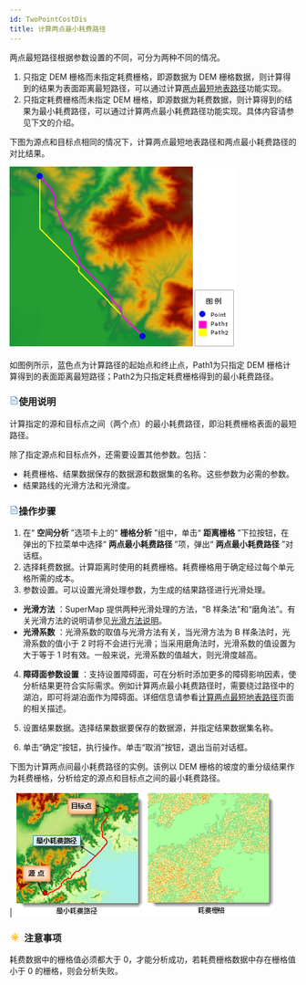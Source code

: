 ```yaml
---
id: TwoPointCostDis
title: 计算两点最小耗费路径
---
```

两点最短路径根据参数设置的不同，可分为两种不同的情况。

1. 只指定 DEM 栅格而未指定耗费栅格，即源数据为 DEM 栅格数据，则计算得到的结果为表面距离最短路径，可以通过计算[两点最短地表路径](TwoPointDis.htm)功能实现。
2. 只指定耗费栅格而未指定 DEM 栅格，即源数据为耗费数据，则计算得到的结果为最小耗费路径，可以通过计算两点最小耗费路径功能实现。具体内容请参见下文的介绍。

下图为源点和目标点相同的情况下，计算两点最短地表路径和两点最小耗费路径的对比结果。

![](img/PointCostPath.png)  


如图例所示，蓝色点为计算路径的起始点和终止点，Path1为只指定 DEM 栅格计算得到的表面距离最短路径；Path2为只指定耗费栅格得到的最小耗费路径。

### ![](../../../img/read.gif)使用说明

计算指定的源和目标点之间（两个点）的最小耗费路径，即沿耗费栅格表面的最短路径。

除了指定源点和目标点外，还需要设置其他参数。包括：

* 耗费栅格、结果数据保存的数据源和数据集的名称。这些参数为必需的参数。
* 结果路线的光滑方法和光滑度。

### ![](../../../img/read.gif)操作步骤

1. 在“ **空间分析** ”选项卡上的“ **栅格分析** ”组中，单击“ **距离栅格** ”下拉按钮，在弹出的下拉菜单中选择“ **两点最小耗费路径** ”项，弹出“ **两点最小耗费路径** ”对话框。
2. 选择耗费数据。计算距离时使用的耗费栅格。耗费栅格用于确定经过每个单元格所需的成本。
3. 参数设置。可以设置光滑处理参数，为生成的结果路径进行光滑处理。 
  * **光滑方法** ：SuperMap 提供两种光滑处理的方法，“B 样条法”和“磨角法”。有关光滑方法的说明请参见[光滑方法说明](../../../DataProcessing/Vector/SmoothMeth.htm)。
  * **光滑系数** ：光滑系数的取值与光滑方法有关，当光滑方法为 B 样条法时，光滑系数的值小于 2 时将不会进行光滑；当采用磨角法时，光滑系数的值设置为大于等于 1 时有效。一般来说，光滑系数的值越大，则光滑度越高。
4. **障碍面参数设置** ：支持设置障碍面，可在分析时添加更多的障碍影响因素，使分析结果更符合实际需求。例如计算两点最小耗费路径时，需要绕过路径中的湖泊，即可将湖泊面作为障碍面。详细信息请参看[计算两点最短地表路径](TwoPointDis.htm#1)页面的相关描述。

5. 设置结果数据。选择结果数据要保存的数据源，并指定结果数据集名称。
6. 单击“确定”按钮，执行操作。单击“取消”按钮，退出当前对话框。

下图为计算两点间最小耗费路径的实例。该例以 DEM 栅格的坡度的重分级结果作为耗费栅格，分析给定的源点和目标点之间的最小耗费路径。

| ![](img/CostPathLine.png)  


### ![](../../../img/note.png) 注意事项

耗费数据中的栅格值必须都大于 0，才能分析成功，若耗费栅格数据中存在栅格值小于 0 的栅格，则会分析失败。
